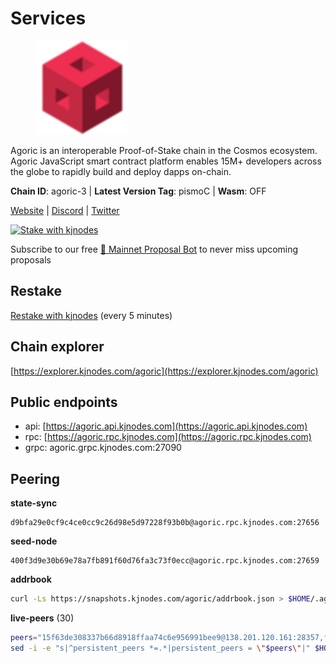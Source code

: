 # Services

<figure><img src="https://raw.githubusercontent.com/kj89/cosmos-images/main/logos/agoric.png" width="150" alt=""><figcaption></figcaption></figure>

Agoric is an interoperable Proof-of-Stake chain in the Cosmos ecosystem.  Agoric JavaScript smart contract platform enables 15M+ developers across the  globe to rapidly build and deploy dapps on-chain.

**Chain ID**: agoric-3 | **Latest Version Tag**: pismoC | **Wasm**: OFF

[Website](https://agoric.com) | [Discord](https://discord.com/invite/qDW8DRes4s) | [Twitter](https://twitter.com/agoric)

[![Stake with kjnodes](https://i.ibb.co/cr44Q8j/button-stake-with-kjnodes.png)](https://restake.app/agoric/agoricvaloper1ku5sm2twlsywdrp4wz3kfwgyrtqtp0lpr3nvk8)

Subscribe to our free [🤖 Mainnet Proposal Bot](https://t.me/kjnodes_proposal_bot) to never miss upcoming proposals

## Restake

[Restake with kjnodes](https://restake.app/agoric/agoricvaloper1ku5sm2twlsywdrp4wz3kfwgyrtqtp0lpr3nvk8) (every 5 minutes)
## Chain explorer
[https://explorer.kjnodes.com/agoric](https://explorer.kjnodes.com/agoric)

## Public endpoints

* api: [https://agoric.api.kjnodes.com](https://agoric.api.kjnodes.com)
* rpc: [https://agoric.rpc.kjnodes.com](https://agoric.rpc.kjnodes.com)
* grpc: agoric.grpc.kjnodes.com:27090

## Peering

**state-sync**

```text
d9bfa29e0cf9c4ce0cc9c26d98e5d97228f93b0b@agoric.rpc.kjnodes.com:27656
```

**seed-node**

```text
400f3d9e30b69e78a7fb891f60d76fa3c73f0ecc@agoric.rpc.kjnodes.com:27659
```

**addrbook**
```bash
curl -Ls https://snapshots.kjnodes.com/agoric/addrbook.json > $HOME/.agoric/config/addrbook.json
```

**live-peers** (30)
```bash
peers="15f63de308337b66d8918ffaa74c6e956991bee9@138.201.120.161:28357,f8ff12a774770fea36beadb303ccffc86863c6ec@65.109.69.59:14456,d9bfa29e0cf9c4ce0cc9c26d98e5d97228f93b0b@65.109.88.38:27656,c041ac25e8d0f34b453ebdbae00e72cad4bd7fd1@3.1.218.117:26656,506f9bca6ce2f29a2556427f90693a8ee1b100ff@178.128.238.183:26060,a38a30c1dd31f63be2befd40b82964b215c3c288@165.22.251.28:26656,0464c8dded70d01f5ab50a8d6047a6b27ddf2ccd@84.244.95.232:26656,63bd6649f80362ce513027d99ef32c826fdbd259@45.9.62.136:26656,711f6f36a6ec3924b6d721de6adce604092e59f2@116.202.226.169:26656,f095bb53006ebddcbbf29c8df70dddcba6419e36@142.93.145.13:26656,0837c0dac0bb15e79e64207bb0fa5a9a6fa42ad4@178.62.116.62:26656,cf6854b4615508d264ad4404061b083aa70ce9c8@34.72.229.79:26656,0f642db2770d4dd3e0d030b2f14f1365e40f3b38@82.100.58.101:26657,96c998f1a59b108a24249da4132fb8f603ae7daf@95.217.118.121:26656,98d989f486d42ec75203f918495c420ca9665514@34.122.28.103:26656,37933cb8069e22554e454294d529eddb0fdae145@52.56.185.212:26656,cccbc2151821e498e03a3a3df9115618571262a7@35.215.1.238:26656,ca4c3b9d0cf78d934a3b972c328db2e4a9a66c42@64.32.40.114:26656,125911b3993930f69c873e3d8e80763d91cefab7@195.14.6.156:26656,9e673680df593d841b0e09c49f87409654d84ae9@95.217.202.49:37656,ebc272824924ea1a27ea3183dd0b9ba713494f83@195.3.220.135:27106,9ed68bef54712b46713ac755ab7a6e7ad30694ef@192.99.44.79:14456,190ead3cfb1bd655241418f3ef9ba40bbf2deecd@157.90.130.44:26656,d56af8cb0716909f9b804e7dec8c1d34ae4eed16@65.108.142.81:26676,f3e0f4913519788b0c72ad2b5c7254b978badf52@65.109.112.29:34656,875f8b359148f0d2a4bb501f8ae8a0cd4560bff3@161.97.153.219:26656,8346a2f94b41b8f0d43c49e37ca2ffc9855936b7@34.123.255.69:26656,e70955351f601ea5be9a9bf41032949a777f31b3@207.244.255.229:10003,320dd22ee85e2b68f891b670331eb9fec9dc419e@80.64.208.63:26656,6ab5521047ae8e7bb0273a90029a6d445eb1a0a1@135.181.113.227:2206"
sed -i -e "s|^persistent_peers *=.*|persistent_peers = \"$peers\"|" $HOME/.agoric/config/config.toml
```
